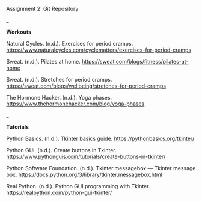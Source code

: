 Assignment 2: Git Repository

_

**Workouts**



Natural Cycles. (n.d.). Exercises for period cramps. https://www.naturalcycles.com/cyclematters/exercises-for-period-cramps

Sweat. (n.d.). Pilates at home. https://sweat.com/blogs/fitness/pilates-at-home

Sweat. (n.d.). Stretches for period cramps. https://sweat.com/blogs/wellbeing/stretches-for-period-cramps

The Hormone Hacker. (n.d.). Yoga phases. https://www.thehormonehacker.com/blog/yoga-phases

_

**Tutorials**



Python Basics. (n.d.). Tkinter basics guide. https://pythonbasics.org/tkinter/

Python GUI. (n.d.). Create buttons in Tkinter. https://www.pythonguis.com/tutorials/create-buttons-in-tkinter/

Python Software Foundation. (n.d.). Tkinter.messagebox — Tkinter message box. https://docs.python.org/3/library/tkinter.messagebox.html

Real Python. (n.d.). Python GUI programming with Tkinter. https://realpython.com/python-gui-tkinter/
